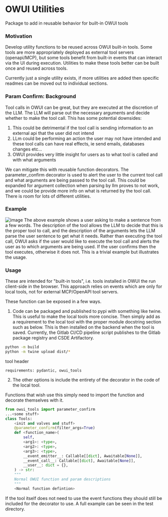 # OWUI Utilities
Package to add in reusable behavior for built-in OWUI tools

### Motivation
Develop utility functions to be reused across OWUI built-in tools. Some tools are more appropriately deployed as external tool servers (openapi/MCP), but some tools benefit from built-in events that can interact via the UI during execution. Utilities to make these tools better can be built once and reused across tools.

Currently just a single utility exists, if more utilities are added then specific readmes can be moved out to individual sections.

### Param Confirm: Background
Tool calls in OWUI can be great, but they are executed at the discretion of the LLM. The LLM will parse out the necessary arguments and decide whether to make the tool call. This has some potential downsides:
1)  This could be detrimental if the tool call is sending information to an external api that the user did not intend
2)  LLm could be performing an action the user may not have intended and these tool calls can have real effects, ie send emails, databases changes etc...
3) OWUI provides very little insight for users as to what tool is called and with what arguments 

We can mitigate this with reusable function decorators. The parameter_confirm decorator is used to alert the user to the current tool call and what arguments are being passed to the tool call. This could be expanded for argument collection when parsing by llm proves to not work, and we could be provide more info on what is returned by the tool call. There is room for lots of different utilities.


### Example
![image](images/param_confirm.png)
The above example shows a user asking to make a sentence from a few words. The description of the tool allows the LLM to decide that this is the proper tool to call, and the description of the arguments lets the LLM parse the user sentence to get what it needs. Rather than executing the tool call, OWUI asks if the user would like to execute the tool call and alerts the user as to which arguments are being used. If the user confirms then the tool executes, otherwise it does not. This is a trivial example but illustrates the usage.

### Usage
These are intended for "built-in tools", i.e. tools installed in OWUI the run client-side in the browser.  This approach relies on events which are only for local tools, not for external MCP/OpenAPI tool servers.

These function can be exposed in a few ways. 

1) Code can be packaged and published to pypi with something like twine. This is useful to make the local tools more concise. Then simply add as a requirement to the local tool with the proper module docstring section such as below. This is then installed on the backend when the tool is saved. Currently, the Gitlab CI/CD pipeline script publishes to the Gitlab package registry and CSDE Artifactory.


```bash
python -m build
python -m twine upload dist/*
```

tool header
```
requirements: pydantic, owui_tools
```

2) The other options is include the entirety of the decorator in the code of the local tool. 

Functions that wish use this simply need to import the function and decorate themselves with it.
```python
from owui_tools import parameter_confirm
...<some stuff>
class Tools:
    <init and valves and stuff>
    @parameter_confirm(filter_args=True)
    def <function_name>(
        self,
        <arg1>: <type>,
        <arg2>: <type>,
        <arg3>: <type>,
        __event_emitter__: Callable[[dict], Awaitable[None]],
        __event_call__: Callable[[dict], Awaitable[None]],
        __user__: dict = {},
    ) -> str:
    """
    Normal OWUI function and param descriptions
    """
    <Normal function defintion>
```

If the tool itself does not need to use the event functions they should still be included for the decorator to use. A full example can be seen in the test directory. 